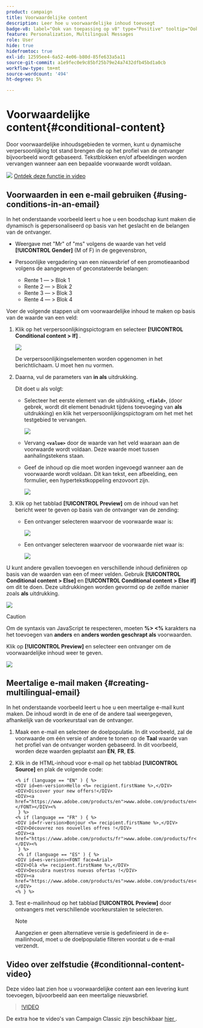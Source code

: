 ```yaml
---
product: campaign
title: Voorwaardelijke content
description: Leer hoe u voorwaardelijke inhoud toevoegt
badge-v8: label="Ook van toepassing op v8" type="Positive" tooltip="Ook van toepassing op campagne v8"
feature: Personalization, Multilingual Messages
role: User
hide: true
hidefromtoc: true
exl-id: 12595ee4-6a52-4e06-b80d-85fe633a5a11
source-git-commit: a1e9fec0e9c85bf25b79e24a7432dfb45bd1a0cb
workflow-type: tm+mt
source-wordcount: '494'
ht-degree: 5%

---
```


# Voorwaardelijke content{#conditional-content}

Door voorwaardelijke inhoudsgebieden te vormen, kunt u dynamische verpersoonlijking tot stand brengen die op het profiel van de ontvanger bijvoorbeeld wordt gebaseerd. Tekstblokken en/of afbeeldingen worden vervangen wanneer aan een bepaalde voorwaarde wordt voldaan.

![](assets/do-not-localize/how-to-video.png) [Ontdek deze functie in video](#conditionnal-content-video)


## Voorwaarden in een e-mail gebruiken {#using-conditions-in-an-email}

In het onderstaande voorbeeld leert u hoe u een boodschap kunt maken die dynamisch is gepersonaliseerd op basis van het geslacht en de belangen van de ontvanger.

* Weergave met &quot;Mr&quot; of &quot;ms&quot; volgens de waarde van het veld **[!UICONTROL Gender]** (M of F) in de gegevensbron,
* Persoonlijke vergadering van een nieuwsbrief of een promotieaanbod volgens de aangegeven of geconstateerde belangen:

   * Rente 1 — > Blok 1
   * Rente 2 — > Blok 2
   * Rente 3 — > Blok 3
   * Rente 4 — > Blok 4

Voer de volgende stappen uit om voorwaardelijke inhoud te maken op basis van de waarde van een veld:

1. Klik op het verpersoonlijkingspictogram en selecteer **[!UICONTROL Conditional content > If]** .

   ![](assets/s_ncs_user_conditional_content02.png)

   De verpersoonlijkingselementen worden opgenomen in het berichtlichaam. U moet hen nu vormen.

1. Daarna, vul de parameters van **in als** uitdrukking.

   Dit doet u als volgt:

   * Selecteer het eerste element van de uitdrukking, **`<field>`**, (door gebrek, wordt dit element benadrukt tijdens toevoeging van **als** uitdrukking) en klik het verpersoonlijkingspictogram om het met het testgebied te vervangen.

     ![](assets/s_ncs_user_conditional_content03.png)

   * Vervang **`<value>`** door de waarde van het veld waaraan aan de voorwaarde wordt voldaan. Deze waarde moet tussen aanhalingstekens staan.
   * Geef de inhoud op die moet worden ingevoegd wanneer aan de voorwaarde wordt voldaan. Dit kan tekst, een afbeelding, een formulier, een hypertekstkoppeling enzovoort zijn.

     ![](assets/s_ncs_user_conditional_content04.png)

1. Klik op het tabblad **[!UICONTROL Preview]** om de inhoud van het bericht weer te geven op basis van de ontvanger van de zending:

   * Een ontvanger selecteren waarvoor de voorwaarde waar is:

     ![](assets/s_ncs_user_conditional_content05.png)

   * Een ontvanger selecteren waarvoor de voorwaarde niet waar is:

     ![](assets/s_ncs_user_conditional_content06.png)

U kunt andere gevallen toevoegen en verschillende inhoud definiëren op basis van de waarden van een of meer velden. Gebruik **[!UICONTROL Conditional content > Else]** en **[!UICONTROL Conditional content > Else if]** om dit te doen. Deze uitdrukkingen worden gevormd op de zelfde manier zoals **als** uitdrukking.

![](assets/s_ncs_user_conditional_content07.png)

>[!CAUTION]
>
>Om de syntaxis van JavaScript te respecteren, moeten **%> &lt;%** karakters na het toevoegen van **anders** en **anders worden geschrapt als** voorwaarden.

Klik op **[!UICONTROL Preview]** en selecteer een ontvanger om de voorwaardelijke inhoud weer te geven.

![](assets/s_ncs_user_conditional_content08.png)

## Meertalige e-mail maken {#creating-multilingual-email}

In het onderstaande voorbeeld leert u hoe u een meertalige e-mail kunt maken. De inhoud wordt in de ene of de andere taal weergegeven, afhankelijk van de voorkeurstaal van de ontvanger.

1. Maak een e-mail en selecteer de doelpopulatie. In dit voorbeeld, zal de voorwaarde om één versie of andere te tonen op de **Taal** waarde van het profiel van de ontvanger worden gebaseerd. In dit voorbeeld, worden deze waarden geplaatst aan **EN**, **FR**, **ES**.
1. Klik in de HTML-inhoud voor e-mail op het tabblad **[!UICONTROL Source]** en plak de volgende code:

   ```
   <% if (language == "EN" ) { %>
   <DIV id=en-version>Hello <%= recipient.firstName %>,</DIV>
   <DIV>Discover your new offers!</DIV>
   <DIV><a href="https://www.adobe.com/products/en">www.adobe.com/products/en</A></FONT></DIV><%
    } %>
   <% if (language == "FR" ) { %>
   <DIV id=fr-version>Bonjour <%= recipient.firstName %>,</DIV>
   <DIV>Découvrez nos nouvelles offres !</DIV>
   <DIV><a href="https://www.adobe.com/products/fr">www.adobe.com/products/fr</A></DIV><%
    } %>
    <% if (language == "ES" ) { %>
   <DIV id=es-version><FONT face=Arial>
   <DIV>Olà <%= recipient.firstName %>,</DIV>
   <DIV>Descubra nuestros nuevas ofertas !</DIV>
   <DIV><a href="https://www.adobe.com/products/es">www.adobe.com/products/es</A></DIV>
   <% } %>
   ```

1. Test e-mailinhoud op het tabblad **[!UICONTROL Preview]** door ontvangers met verschillende voorkeurstalen te selecteren.

   >[!NOTE]
   >
   >Aangezien er geen alternatieve versie is gedefinieerd in de e-mailinhoud, moet u de doelpopulatie filteren voordat u de e-mail verzendt.

## Video over zelfstudie {#conditionnal-content-video}

Deze video laat zien hoe u voorwaardelijke content aan een levering kunt toevoegen, bijvoorbeeld aan een meertalige nieuwsbrief.

>[!VIDEO](https://video.tv.adobe.com/v/24926?quality=12)

De extra hoe te video&#39;s van Campaign Classic zijn beschikbaar [ hier ](https://experienceleague.adobe.com/docs/campaign-classic-learn/tutorials/overview.html?lang=nl).
